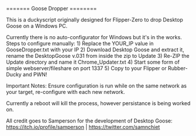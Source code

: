 ======= Goose Dropper ========

This is a duckyscript originally designed for Flipper-Zero to drop Desktop Goose on a Windows PC.

Currently there is no auto-configurator for Windows but it's in the works. Steps to configure manually:
    1) Replace the YOUR_IP value in GooseDropper.txt with your IP
    2) Download Desktop Goose and extract it, rename the DesktopGoose v.031 from inside the zip to Update
    3) Re-ZIP the Update directory and name it Chrome_Updater.txt
    4) Start some form of simple webserver/fileshare on port 1337
    5) Copy to your Flipper or Rubber-Ducky and PWN!

Important Notes:
Ensure configuration is run while on the same network as your target, re-configure with each new network.

Currently a reboot will kill the process, however persistance is being worked on.

All credit goes to Samperson for the development of Desktop Goose: https://itch.io/profile/samperson | https://twitter.com/samnchiet
